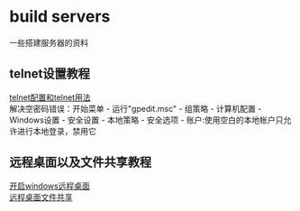 # build servers  
一些搭建服务器的资料  
## telnet设置教程  
[telnet配置和telnet用法](https://jingyan.baidu.com/article/ae97a646b22fb6bbfd461d19.html)  
解决空密码错误：开始菜单 - 运行"gpedit.msc" - 组策略 - 计算机配置 - Windows设置 - 安全设置 - 本地策略 - 安全选项 - 账户:使用空白的本地帐户只允许进行本地登录，禁用它  
## 远程桌面以及文件共享教程  
[开启windows远程桌面](https://jingyan.baidu.com/article/5225f26b06c55ce6fb09084b.html)  
[远程桌面文件共享](https://jingyan.baidu.com/article/358570f65f64d0ce4724fc99.html)  
